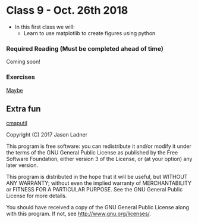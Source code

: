 # Class 9 - Oct. 26th 2018
- In this first class we will:
    - Learn to use matplotlib to create figures using python

### Required Reading (**Must be completed ahead of time**)
Coming soon!


### Exercises

[Maybe](https://www.datacamp.com/courses/introduction-to-data-visualization-with-python?utm_source=adwords_ppc&utm_campaignid=876810440&utm_adgroupid=54946380885&utm_device=c&utm_keyword=&utm_matchtype=&utm_network=d&utm_adpostion=none&utm_creative=277443658543&utm_targetid=aud-463029047231&utm_loc_interest_ms=&utm_loc_physical_ms=9030289&gclid=EAIaIQobChMIvqWK_P_v3AIVygatBh27pgGJEAEYASAAEgKl6PD_BwE)

## Extra fun

[cmaputil](https://github.com/pnnl/cmaputil)

Copyright (C) 2017  Jason Ladner

This program is free software: you can redistribute it and/or modify
it under the terms of the GNU General Public License as published by
the Free Software Foundation, either version 3 of the License, or
(at your option) any later version.

This program is distributed in the hope that it will be useful,
but WITHOUT ANY WARRANTY; without even the implied warranty of
MERCHANTABILITY or FITNESS FOR A PARTICULAR PURPOSE.  See the
GNU General Public License for more details.

You should have received a copy of the GNU General Public License
along with this program.  If not, see <http://www.gnu.org/licenses/>.



